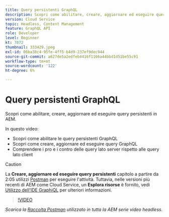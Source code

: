 ```yaml
---
title: Query persistenti GraphQL
description: Scopri come abilitare, creare, aggiornare ed eseguire query persistenti in AEM.
version: Cloud Service
topic: Headless, Content Management
feature: GraphQL API
role: Developer
level: Beginner
kt: 7872
thumbnail: 333429.jpeg
exl-id: 06ba38c4-95fe-4ff5-b4d9-237ef9dec944
source-git-commit: a627de5a2edfeb4416f1166a44bbd1d51be55c91
workflow-type: tm+mt
source-wordcount: '122'
ht-degree: 6%

---
```


# Query persistenti GraphQL

Scopri come abilitare, creare, aggiornare ed eseguire query persistenti in AEM.

In questo video:

+ Scopri come abilitare le query persistenti GraphQL
+ Scopri come creare, aggiornare ed eseguire query GraphQL
+ Comprendere i pro e i contro delle query lato server rispetto alle query lato client

>[!CAUTION]
>
>La **Creare, aggiornare ed eseguire query persistenti** capitolo a partire da 2:05 utilizzi [Postman](https://www.postman.com/) per eseguire l&#39;attività. Tuttavia, nelle versioni più recenti di AEM come Cloud Service, un **Esplora risorse** è fornito, vedi [Utilizzo dell&#39;IDE GraphiQL](https://experienceleague.adobe.com/docs/experience-manager-cloud-service/content/headless/graphql-api/graphiql-ide.html) per ulteriori informazioni.


>[!VIDEO](https://video.tv.adobe.com/v/333429/?quality=12&learn=on)

_Scarica la [Raccolta Postman](./assets/aem-headless-video-series.postman_collection.json) utilizzato in tutta la AEM serie video headless._

